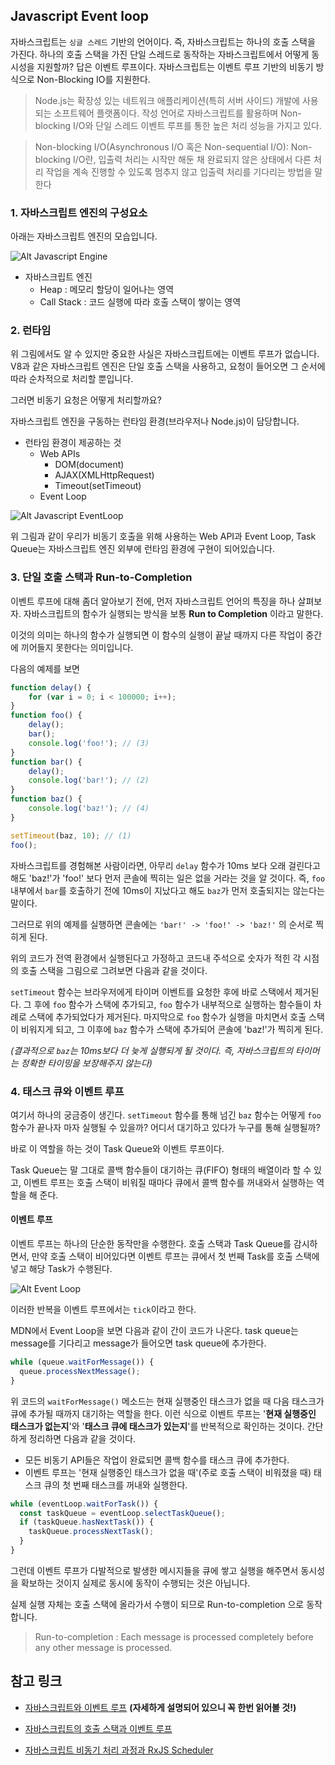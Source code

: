 ## Javascript Event loop

자바스크립트는 `싱글 스레드` 기반의 언어이다. 즉, 자바스크립트는 하나의 호출 스택을 가진다. 하나의 호출 스택을 가진 단일 스레드로 동작하는 자바스크립트에서 어떻게 동시성을 지원할까? 답은 이벤트 루프이다. 자바스크립트는 이벤트 루프 기반의 비동기 방식으로 Non-Blocking IO를 지원한다.



> Node.js는 확장성 있는 네트워크 애플리케이션(특히 서버 사이드) 개발에 사용되는 소프트웨어 플랫폼이다. 작성 언어로 자바스크립트를 활용하며 Non-blocking I/O와 단일 스레드 이벤트 루프를 통한 높은 처리 성능을 가지고 있다.

> Non-blocking I/O(Asynchronous I/O 혹은 Non-sequential I/O): Non-blocking I/O란, 입출력 처리는 시작만 해둔 채 완료되지 않은 상태에서 다른 처리 작업을 계속 진행할 수 있도록 멈추지 않고 입출력 처리를 기다리는 방법을 말한다

### 1. 자바스크립트 엔진의 구성요소

아래는 자바스크립트 엔진의 모습입니다.

![Alt Javascript Engine](https://iamsjy17.github.io/assets/img/howtoworksjs/engine.png)

- 자바스크립트 엔진
  - Heap : 메모리 할당이 일어나는 영역
  - Call Stack : 코드 실행에 따라 호출 스택이 쌓이는 영역

### 2. 런타임

위 그림에서도 알 수 있지만 중요한 사실은 자바스크립트에는 이벤트 루프가 없습니다. V8과 같은 자바스크립트 엔진은 단일 호출 스택을 사용하고, 요청이 들어오면 그 순서에 따라 순차적으로 처리할 뿐입니다.

그러면 비동기 요청은 어떻게 처리할까요?

자바스크립트 엔진을 구동하는 런타임 환경(브라우저나 Node.js)이 담당합니다.

- 런타임 환경이 제공하는 것
  - Web APIs
    - DOM(document)
    - AJAX(XMLHttpRequest)
    - Timeout(setTimeout)
  - Event Loop

![Alt Javascript EventLoop](https://iamsjy17.github.io/assets/img/howtoworksjs/eventloop.png)

위 그림과 같이 우리가 비동기 호출을 위해 사용하는 Web API과 Event Loop, Task Queue는 자바스크립트 엔진 외부에 런타임 환경에 구현이 되어있습니다.



### 3. 단일 호출 스택과 Run-to-Completion

이벤트 루프에 대해 좀더 알아보기 전에, 먼저 자바스크립트 언어의 특징을 하나 살펴보자. 자바스크립트의 함수가 실행되는 방식을 보통 **Run to Completion** 이라고 말한다.

이것의 의미는 하나의 함수가 실행되면 이 함수의 실행이 끝날 때까지 다른 작업이 중간에 끼어들지 못한다는 의미입니다.

다음의 예제를 보면

```javascript
function delay() {
    for (var i = 0; i < 100000; i++);
}
function foo() {
    delay();
    bar();
    console.log('foo!'); // (3)
}
function bar() {
    delay();
    console.log('bar!'); // (2)
}
function baz() {
    console.log('baz!'); // (4)
}

setTimeout(baz, 10); // (1)
foo();
```

자바스크립트를 경험해본 사람이라면, 아무리 `delay` 함수가 10ms 보다 오래 걸린다고 해도 'baz!'가 'foo!' 보다 먼저 콘솔에 찍히는 일은 없을 거라는 것을 알 것이다. 즉, `foo` 내부에서 `bar`를 호출하기 전에 10ms이 지났다고 해도 `baz`가 먼저 호출되지는 않는다는 말이다. 

그러므로 위의 예제를 실행하면 콘솔에는 ``'bar!' -> 'foo!' -> 'baz!'`` 의 순서로 찍히게 된다.

위의 코드가 전역 환경에서 실행된다고 가정하고 코드내 주석으로 숫자가 적힌 각 시점의 호출 스택을 그림으로 그려보면 다음과 같을 것이다.



`setTimeout` 함수는 브라우저에게 타이머 이벤트를 요청한 후에 바로 스택에서 제거된다. 그 후에 `foo` 함수가 스택에 추가되고, `foo` 함수가 내부적으로 실행하는 함수들이 차례로 스택에 추가되었다가 제거된다. 마지막으로 `foo` 함수가 실행을 마치면서 호출 스택이 비워지게 되고, 그 이후에 `baz` 함수가 스택에 추가되어 콘솔에 'baz!'가 찍히게 된다.

*(결과적으로 `baz`는 10ms보다 더 늦게 실행되게 될 것이다. 즉, 자바스크립트의 타이머는 정확한 타이밍을 보장해주지 않는다)*



### 4. 태스크 큐와 이벤트 루프

여기서 하나의 궁금증이 생긴다. `setTimeout` 함수를 통해 넘긴 `baz` 함수는 어떻게 `foo` 함수가 끝나자 마자 실행될 수 있을까? 어디서 대기하고 있다가 누구를 통해 실행될까? 

바로 이 역할을 하는 것이 Task Queue와 이벤트 루프이다. 

Task Queue는 말 그대로 콜백 함수들이 대기하는 큐(FIFO) 형태의 배열이라 할 수 있고, 이벤트 루프는 호출 스택이 비워질 때마다 큐에서 콜백 함수를 꺼내와서 실행하는 역할을 해 준다.

#### 이벤트 루프

이벤트 루프는 하나의 단순한 동작만을 수행한다. 호출 스택과 Task Queue를 감시하면서, 만약 호출 스택이 비어있다면 이벤트 루프는 큐에서 첫 번째 Task를 호출 스택에 넣고 해당 Task가 수행된다.

![Alt Event Loop](https://iamsjy17.github.io/assets/img/howtoworksjs/eventloop2.png)

이러한 반복을 이벤트 루프에서는 `tick`이라고 한다.

MDN에서 Event Loop을 보면 다음과 같이 간이 코드가 나온다. task queue는 message를 기다리고 message가 들어오면 task queue에 추가한다.

```javascript
while (queue.waitForMessage()) {
  queue.processNextMessage();
}
```

위 코드의 `waitForMessage()` 메소드는 현재 실행중인 태스크가 없을 때 다음 태스크가 큐에 추가될 때까지 대기하는 역할을 한다. 이런 식으로 이벤트 루프는 '**현재 실행중인 태스크가 없는지**'와 '**태스크 큐에 태스크가 있는지**'를 반복적으로 확인하는 것이다. 간단하게 정리하면 다음과 같을 것이다.

- 모든 비동기 API들은 작업이 완료되면 콜백 함수를 태스크 큐에 추가한다.
- 이벤트 루프는 '현재 실행중인 태스크가 없을 때'(주로 호출 스택이 비워졌을 때) 태스크 큐의 첫 번째 태스크를 꺼내와 실행한다.

```javascript
while (eventLoop.waitForTask()) {
  const taskQueue = eventLoop.selectTaskQueue();
  if (taskQueue.hasNextTask()) {
    taskQueue.processNextTask();
  }
}
```

그런데 이벤트 루프가 다발적으로 발생한 메시지들을 큐에 쌓고 실행을 해주면서 동시성을 확보하는 것이지 실제로 동시에 동작이 수행되는 것은 아닙니다.

실제 실행 자체는 호출 스택에 올라가서 수행이 되므로 Run-to-completion 으로 동작합니다.

> Run-to-completion : Each message is processed completely before any other message is processed.





## 참고 링크

- [자바스크립트와 이벤트 루프](https://meetup.toast.com/posts/89) **(자세하게 설명되어 있으니 꼭 한번 읽어볼 것!)**
- [자바스크립트의 호출 스택과 이벤트 루프](https://iamsjy17.github.io/javascript/2019/07/20/how-to-works-js.html)

- [자바스크립트 비동기 처리 과정과 RxJS Scheduler](http://sculove.github.io/blog/2018/01/18/javascriptflow/)